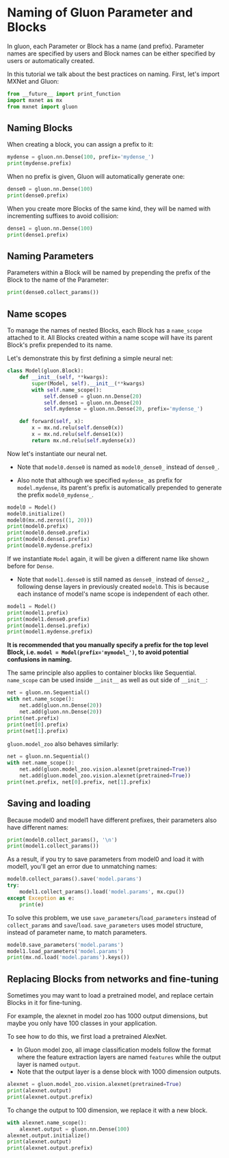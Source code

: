 
# Naming of Gluon Parameter and Blocks

In gluon, each Parameter or Block has a name (and prefix). Parameter names are specified by users and Block names can be either specified by users or automatically created.

In this tutorial we talk about the best practices on naming. First, let's import MXNet and Gluon:


```python
from __future__ import print_function
import mxnet as mx
from mxnet import gluon
```

## Naming Blocks

When creating a block, you can assign a prefix to it:


```python
mydense = gluon.nn.Dense(100, prefix='mydense_')
print(mydense.prefix)
```

When no prefix is given, Gluon will automatically generate one:


```python
dense0 = gluon.nn.Dense(100)
print(dense0.prefix)
```

When you create more Blocks of the same kind, they will be named with incrementing suffixes to avoid collision:


```python
dense1 = gluon.nn.Dense(100)
print(dense1.prefix)
```

## Naming Parameters

Parameters within a Block will be named by prepending the prefix of the Block to the name of the Parameter:


```python
print(dense0.collect_params())
```

## Name scopes

To manage the names of nested Blocks, each Block has a `name_scope` attached to it. All Blocks created within a name scope will have its parent Block's prefix prepended to its name.

Let's demonstrate this by first defining a simple neural net:


```python
class Model(gluon.Block):
    def __init__(self, **kwargs):
        super(Model, self).__init__(**kwargs)
        with self.name_scope():
            self.dense0 = gluon.nn.Dense(20)
            self.dense1 = gluon.nn.Dense(20)
            self.mydense = gluon.nn.Dense(20, prefix='mydense_')

    def forward(self, x):
        x = mx.nd.relu(self.dense0(x))
        x = mx.nd.relu(self.dense1(x))
        return mx.nd.relu(self.mydense(x))
```

Now let's instantiate our neural net.

- Note that `model0.dense0` is named as `model0_dense0_` instead of `dense0_`.

- Also note that although we specified `mydense_` as prefix for `model.mydense`, its parent's prefix is automatically prepended to generate the prefix `model0_mydense_`.


```python
model0 = Model()
model0.initialize()
model0(mx.nd.zeros((1, 20)))
print(model0.prefix)
print(model0.dense0.prefix)
print(model0.dense1.prefix)
print(model0.mydense.prefix)
```


If we instantiate `Model` again, it will be given a different name like shown before for `Dense`.

- Note that `model1.dense0` is still named as `dense0_` instead of `dense2_`, following dense layers in previously created `model0`. This is because each instance of model's name scope is independent of each other.


```python
model1 = Model()
print(model1.prefix)
print(model1.dense0.prefix)
print(model1.dense1.prefix)
print(model1.mydense.prefix)
```

**It is recommended that you manually specify a prefix for the top level Block, i.e. `model = Model(prefix='mymodel_')`, to avoid potential confusions in naming.**

The same principle also applies to container blocks like Sequential. `name_scope` can be used inside `__init__` as well as out side of `__init__`:


```python
net = gluon.nn.Sequential()
with net.name_scope():
    net.add(gluon.nn.Dense(20))
    net.add(gluon.nn.Dense(20))
print(net.prefix)
print(net[0].prefix)
print(net[1].prefix)
```

`gluon.model_zoo` also behaves similarly:


```python
net = gluon.nn.Sequential()
with net.name_scope():
    net.add(gluon.model_zoo.vision.alexnet(pretrained=True))
    net.add(gluon.model_zoo.vision.alexnet(pretrained=True))
print(net.prefix, net[0].prefix, net[1].prefix)
```


## Saving and loading

Because model0 and model1 have different prefixes, their parameters also have different names:


```python
print(model0.collect_params(), '\n')
print(model1.collect_params())
```


As a result, if you try to save parameters from model0 and load it with model1, you'll get an error due to unmatching names:


```python
model0.collect_params().save('model.params')
try:
    model1.collect_params().load('model.params', mx.cpu())
except Exception as e:
    print(e)
```



To solve this problem, we use `save_parameters`/`load_parameters` instead of `collect_params` and `save`/`load`. `save_parameters` uses model structure, instead of parameter name, to match parameters.


```python
model0.save_parameters('model.params')
model1.load_parameters('model.params')
print(mx.nd.load('model.params').keys())
```



## Replacing Blocks from networks and fine-tuning

Sometimes you may want to load a pretrained model, and replace certain Blocks in it for fine-tuning.

For example, the alexnet in model zoo has 1000 output dimensions, but maybe you only have 100 classes in your application.

To see how to do this, we first load a pretrained AlexNet.

- In Gluon model zoo, all image classification models follow the format where the feature extraction layers are named `features` while the output layer is named `output`.
- Note that the output layer is a dense block with 1000 dimension outputs.


```python
alexnet = gluon.model_zoo.vision.alexnet(pretrained=True)
print(alexnet.output)
print(alexnet.output.prefix)
```


To change the output to 100 dimension, we replace it with a new block.


```python
with alexnet.name_scope():
    alexnet.output = gluon.nn.Dense(100)
alexnet.output.initialize()
print(alexnet.output)
print(alexnet.output.prefix)
```
